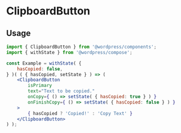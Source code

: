# ClipboardButton

## Usage

<!-- wp:docs/sandbox { "name": "clipboard-button" } -->
```jsx
import { ClipboardButton } from '@wordpress/components';
import { withState } from '@wordpress/compose';

const Example = withState( {
	hasCopied: false,
} )( ( { hasCopied, setState } ) => (
	<ClipboardButton
		isPrimary
		text="Text to be copied."
		onCopy={ () => setState( { hasCopied: true } ) }
		onFinishCopy={ () => setState( { hasCopied: false } ) }
	>
		{ hasCopied ? 'Copied!' : 'Copy Text' }
	</ClipboardButton>
) );
```
<!-- /wp:docs/sandbox -->